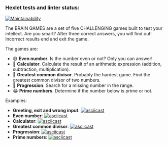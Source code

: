 ### Hexlet tests and linter status:
[![Maintainability](https://api.codeclimate.com/v1/badges/b66130f5b4da06e01101/maintainability)](https://codeclimate.com/github/EvoletSpess/java-project-61/maintainability)

The BRAIN GAMES are a set of five CHALLENGING games built to test your intellect. Are you smart? After three correct answers, you will find out! Incorrect results end and exit the game. 

The games are:

- 😅 **Even number**. Is the number even or not? Only you can answer!
- 🤑 **Calculator**. Calculate the result of an arithmetic expression (addition, subtraction, multiplication).
- 🍆 **Greatest common divisor**. Probably the hardest game. Find the greatest common divisor of two numbers.
- 🗿 **Progression**. Search for a missing number in the range.
- 😂 **Prime numbers**. Determine if the number below is prime or not.

Examples:
- **Greeting, exit and wrong input**:
[![asciicast](https://asciinema.org/a/602463.svg)](https://asciinema.org/a/602463)
- **Even number**:
[![asciicast](https://asciinema.org/a/602464.svg)](https://asciinema.org/a/602464)
- **Calculator**:
[![asciicast](https://asciinema.org/a/602465.svg)](https://asciinema.org/a/602465)
- **Greatest common divisor**:
[![asciicast](https://asciinema.org/a/602466.svg)](https://asciinema.org/a/602466)
- **Progression**:
[![asciicast](https://asciinema.org/a/602467.svg)](https://asciinema.org/a/602467)
- **Prime numbers**:
[![asciicast](https://asciinema.org/a/602468.svg)](https://asciinema.org/a/602468)
